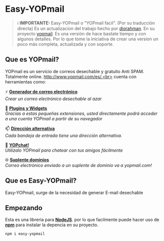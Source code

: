 # Easy-YOPmail

> ℹ️ **IMPORTANTE:** Easy-YOPmail o "YOPmail facil". (Por su traducción directa) Es un actualizacion del trabajo hecho por [diorahman](https://github.com/diorahman).
En su proyecto [yopmail](https://github.com/diorahman/yopmail). Es una versión de hace bastate tiempo y con algunos detalles. Por lo que tome la iniciativa de crear una version un poco más completa, actualizada y con soporte. 

## Que es YOPmail?
YOPmail es un servicio de correos desechable y gratuito Anti SPAM. Totalmente online. http://www.yopmail.com/es/.<br>
cuenta con herramientas como:
	
⚡ **[Generador de correo electrónico](http://www.yopmail.com/es/email-generator.php)** <br>
*Crear un correo electrónico desechable al azar*

🧩 **[Plugins y Widgets](http://www.yopmail.com/es/plugins.php)** <br>
*Gracias a estas pequeñas extensiones, usted directamente podrá acceder a una cuenta YOPmail a partir de su navegador*

📫 **[Dirección alternativa](http://www.yopmail.com/es/alternate-email-address.php)** <br>
*Cada bandeja de entrada tiene una dirección alternativa.*

💬 **[YOPchat!](http://www.yopmail.com/es/yopmail-chat.php)** <br>
*Utilízalo YOPmail para chatear con tus amigos fácilmente*

🌐 **[Suplente dominios](http://www.yopmail.com/es/alternate-domains.php)** <br>
*Correo electrónico enviado a un suplente de dominio va a yopmail.com!*

## Que es Easy-YOPmail?
Easy-YOPmail, surge de la necesidad de generar E-mail desechable


## Empezando
Esta es una libreria para **[NodeJS](https://nodejs.org/en/)**. por lo que facilmente puede hacer uso de **[npm](https://www.npmjs.com/)** para instalar la depencia en su proyecto.
```
npm i easy-yopmail
```


